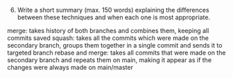 6. Write a short summary (max. 150 words) explaining the differences between these techniques and when each one is most
appropriate.

merge: takes history of both branches and combines them, keeping all commits saved
squash: takes all the commits which were made on the secondary branch, 
  groups them together in a single commit and sends it to targeted branch
rebase and merge: takes all commits that were made on the secondary branch and repeats them on main, 
  making it appear as if the changes were always made on main/master
